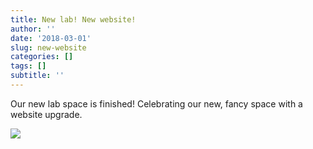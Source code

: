 ```yaml
---
title: New lab! New website! 
author: ''
date: '2018-03-01'
slug: new-website
categories: []
tags: []
subtitle: ''
---
```


Our new lab space is finished! Celebrating our new, fancy space with a website upgrade. 

<image src="/img/newlab.jpg" caption="New lab space">
